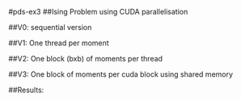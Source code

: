 #pds-ex3
##Ising Problem using CUDA parallelisation

##V0: sequential version

##V1: One thread per moment

##V2: One block (bxb) of moments per thread

##V3: One block of moments per cuda block using shared memory

##Results:



